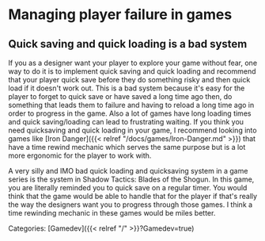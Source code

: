 # Managing player failure in games

## Quick saving and quick loading is a bad system

If you as a designer want your player to explore your game without fear, one way
to do it is to implement quick saving and quick loading and recommend that your
player quick save before they do something risky and then quick load if it
doesn't work out.
This is a bad system because it's easy for the player to forget to quick save or
have saved a long time ago then, do something that leads them to failure and
having to reload a long time ago in order to progress in the game.
Also a lot of games have long loading times and quick saving/loading can lead to
frustrating waiting.
If you think you need quicksaving and quick loading in your game, I recommend
looking into games like [Iron Danger]({{< relref
"/docs/games/Iron-Danger.md" >}}) that have a time rewind mechanic which
serves the same purpose but is a lot more ergonomic for the player to work with.

A very silly and IMO bad quick loading and quicksaving system in a game series
is the system in Shadow Tactics: Blades of the Shogun.
In this game, you are literally reminded you to quick save on a regular timer.
You would think that the game would be able to handle that for the player if
that's really the way the designers want you to progress through those games.
I think a time rewinding mechanic in these games would be miles better.

Categories: [Gamedev]({{< relref "/" >}}?Gamedev=true)